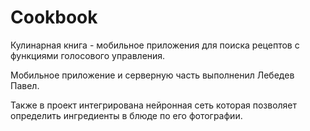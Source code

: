 # Cookbook
Кулинарная книга - мобильное приложения для поиска рецептов с функциями голосового управления.

Мобильное приложение и серверную часть выполненил Лебедев Павел.

Также в проект интегрирована нейронная сеть которая позволяет определить ингредиенты в блюде по его фотографии.
